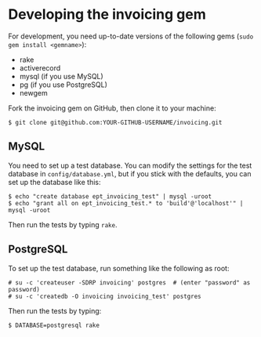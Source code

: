 Developing the invoicing gem
============================

For development, you need up-to-date versions of the following gems (`sudo gem install <gemname>`):

  * rake
  * activerecord
  * mysql (if you use MySQL)
  * pg (if you use PostgreSQL)
  * newgem

Fork the invoicing gem on GitHub, then clone it to your machine:

    $ git clone git@github.com:YOUR-GITHUB-USERNAME/invoicing.git


MySQL
-----

You need to set up a test database. You can modify the settings for the test database in
`config/database.yml`, but if you stick with the defaults, you can set up the database like this:

    $ echo "create database ept_invoicing_test" | mysql -uroot
    $ echo "grant all on ept_invoicing_test.* to 'build'@'localhost'" | mysql -uroot

Then run the tests by typing `rake`.


PostgreSQL
----------

To set up the test database, run something like the following as root:

    # su -c 'createuser -SDRP invoicing' postgres  # (enter "password" as password)
    # su -c 'createdb -O invoicing invoicing_test' postgres

Then run the tests by typing:

    $ DATABASE=postgresql rake
